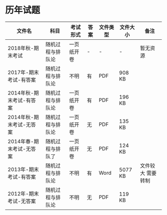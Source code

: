 # 历年试题

文件名|科目|考试形式|答案|文件类型|文件大小|备注
---|---|---|---|---|---|---
2018年秋-期末考试|随机过程与排队论|一页纸开卷|-|-|-|暂无资源
2017年-期末考试-有答案|随机过程与排队论|不明|有|PDF|908 KB
2014年秋-期末考试-有答案|随机过程与排队论|一页纸开卷|有|PDF|196 KB
2014年秋-期末考试-无答案|随机过程与排队论|一页纸开卷|无|PDF|135 KB
2014年春-期末考试-无答案|随机过程与排队了|一页纸开卷|无|PDF|124 KB
2013年-期末考试-有答案|随机过程与排队论|不明|有|Word|5077 KB|文件较大 需要转制
2012年-期末考试-无答案|随机过程与排队论|不明|无|PDF|119 KB
